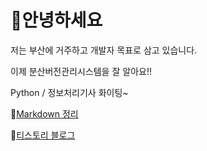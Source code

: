 # 💪안녕하세요

저는 부산에 거주하고 개발자 목표로 삼고 있습니다.

이제 분산버전관리시스템을 잘 알아요!!

Python / 정보처리기사 화이팅~

👀[Markdown 정리](https://github.com/BuildEnough/TIL/blob/master/%EB%A7%88%ED%81%AC%EB%8B%A4%EC%9A%B4/%EB%A7%88%ED%81%AC%EB%8B%A4%EC%9A%B4.md)

👀[티스토리 블로그](https://buildenough.tistory.com/)
